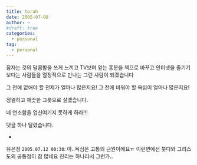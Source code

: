 ```yaml
---
title: torah
date: 2005-07-08
author: ~
#draft: true
categories:
  - personal
tag:
  - personal
---
```




잠자는 것의 달콤함을 쓰게 느끼고
TV보며 얻는 흥분을 책으로 바꾸고
인터넷을 즐기기보다는 사람들을 열정적으로 만나는
그런 사람이 되겠습니다

그 전에 없애야 할 전제가 얼마나 많은지요!
그 전에 비워야 할 욕심이 얼마나 많은지요!

정결하고 깨끗한 그릇으로 살겠습니다.

네 연소함을 업신여기지 못하게 하라!!!


 댓글 하나 달렸습니다.

- 
 유은정 `2005.07.12 00:30`: 
아..욕심은 고통의 근원이에요ㅠ 이런면에선 붓다와 그리스도의 공통점이 참 많네요 진리는 하나라서 그런가..




